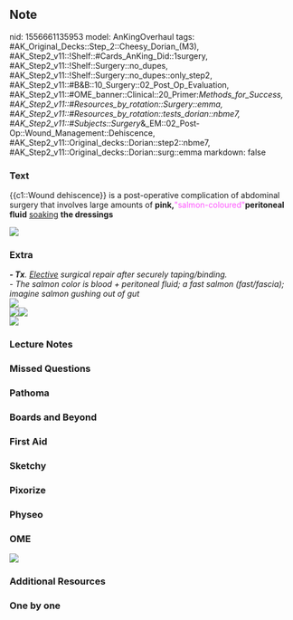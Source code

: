 ## Note
nid: 1556661135953
model: AnKingOverhaul
tags: #AK_Original_Decks::Step_2::Cheesy_Dorian_(M3), #AK_Step2_v11::!Shelf::#Cards_AnKing_Did::1surgery, #AK_Step2_v11::!Shelf::Surgery::no_dupes, #AK_Step2_v11::!Shelf::Surgery::no_dupes::only_step2, #AK_Step2_v11::#B&B::10_Surgery::02_Post_Op_Evaluation, #AK_Step2_v11::#OME_banner::Clinical::20_Primer:_Methods_for_Success, #AK_Step2_v11::#Resources_by_rotation::Surgery::emma, #AK_Step2_v11::#Resources_by_rotation::tests_dorian::nbme7, #AK_Step2_v11::#Subjects::Surgery_&_EM::02_Post-Op::Wound_Management::Dehiscence, #AK_Step2_v11::Original_decks::Dorian::step2::nbme7, #AK_Step2_v11::Original_decks::Dorian::surg::emma
markdown: false

### Text
{{c1::Wound dehiscence}} is a post-operative complication of
abdominal surgery that involves large amounts of
<b>pink,</b><font color="#FF55FF" style=
"">"salmon-coloured"</font><b>peritoneal fluid</b> <u style=
"">soaking</u> <b>the dressings</b>
<div><img src="paste-1502113272168449.jpg"></div>

### Extra
<div>
  <i><b>- Tx</b>. <u>Elective</u> surgical repair after securely
  taping/binding.</i>
</div><i>- The salmon color is blood + peritoneal fluid; a fast
salmon (fast/fascia); imagine salmon gushing out of gut</i>
<div>
  <div>
    <i><img src="paste-263358804656129.jpg"></i>
  </div>
  <div>
    <i><img src="paste-1493630711758849.jpg"><img src=
    "paste-602034155814913.jpg"></i>
  </div>
</div>
<div>
  <i><img src="paste-622980711317505.jpg"></i>
</div>

### Lecture Notes


### Missed Questions


### Pathoma


### Boards and Beyond


### First Aid


### Sketchy


### Pixorize


### Physeo


### OME
<div class="ome-widget">
  <a href="https://onlinemeded.org/spa/surgery?ref=anki"><img src=
  "_OME_AnkiFlashcards_Topic_1.png"></a>
</div>

### Additional Resources


### One by one

